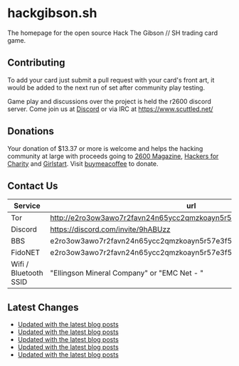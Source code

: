 # hackgibson.sh
The homepage for the open source Hack The Gibson // SH trading card game.


## Contributing

To add your card just submit a pull request with your card's front art, it would be added to the next run of set after community play testing.

Game play and discussions over the project is held the r2600 discord server. Come join us at [Discord](https://discord.com/invite/9hABUzz) or via IRC at https://www.scuttled.net/


## Donations

Your donation of $13.37 or more is welcome and helps the hacking community at large with proceeds going to [2600 Magazine](https://2600.com/), [Hackers for Charity](https://hackersforcharity.org) and [Girlstart](https://girlstart.org).  Visit [buymeacoffee](https://www.buymeacoffee.com/hackgibson.sh) to donate.


## Contact Us

Service | url
-|-
Tor | http://e2ro3ow3awo7r2favn24n65ycc2qmzkoayn5r57e3f56nvjwdcgg32ad.onion
Discord | https://discord.com/invite/9hABUzz
BBS | e2ro3ow3awo7r2favn24n65ycc2qmzkoayn5r57e3f56nvjwdcgg32ad.onion:23
FidoNET | e2ro3ow3awo7r2favn24n65ycc2qmzkoayn5r57e3f56nvjwdcgg32ad.onion:24554
Wifi / Bluetooth SSID | "Ellingson Mineral Company" or "EMC Net - <fidonet address>"

## Latest Changes
<!-- BLOG-POST-LIST:START -->
- [Updated with the latest blog posts](https://github.com/DFW2600/hackgibson.sh/commit/9f069000355a9e706ba620c24b1d27bdfd0250bd)
- [Updated with the latest blog posts](https://github.com/DFW2600/hackgibson.sh/commit/018f38fa38fdeae8a76bdafe978c4ef0b92c38a7)
- [Updated with the latest blog posts](https://github.com/DFW2600/hackgibson.sh/commit/58e4faebf4e6edcb6cb5518bc7cb6d82db167c2d)
- [Updated with the latest blog posts](https://github.com/DFW2600/hackgibson.sh/commit/36d018af49acd71dfe53bab830004c15a6bcfaf7)
- [Updated with the latest blog posts](https://github.com/DFW2600/hackgibson.sh/commit/32fc6155d62b922453b4a1714489d36d925aa67e)
<!-- BLOG-POST-LIST:END -->
